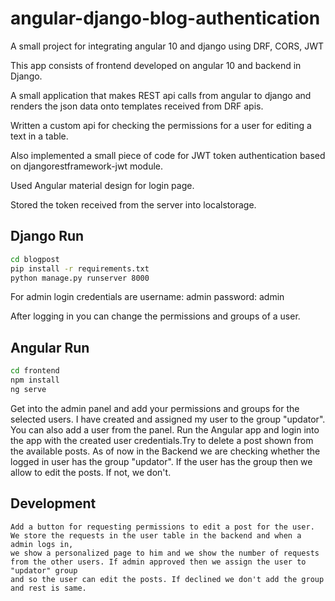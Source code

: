 # angular-django-blog-authentication
A small project for integrating angular 10 and django using DRF, CORS, JWT

This app consists of frontend developed on angular 10 and backend in Django.

A small application that makes REST api calls from angular to django and renders the json data onto templates received from DRF apis.

Written a custom api for checking the permissions for a user for editing a text in a table.

Also implemented a small piece of code for JWT token authentication based on djangorestframework-jwt module.

Used Angular material design for login page.

Stored the token received from the server into localstorage.


## Django Run
```cmd
cd blogpost
pip install -r requirements.txt
python manage.py runserver 8000
```
For admin login credentials are
username: admin
password: admin

After logging in you can change the permissions and groups of a user.

## Angular Run
```cmd
cd frontend
npm install
ng serve
```

Get into the admin panel and add your permissions and groups for the selected users. I have created and assigned my user to the group "updator". 
You can also add a user from the panel. Run the Angular app and login into the app with the created user credentials.Try to delete a post shown from the available posts. 
As of now in the Backend we are checking whether the logged in user has the group "updator". If the user has the group then we allow to edit the posts. 
If not, we don't. 

## Development
```
Add a button for requesting permissions to edit a post for the user. We store the requests in the user table in the backend and when a admin logs in, 
we show a personalized page to him and we show the number of requests from the other users. If admin approved then we assign the user to "updator" group 
and so the user can edit the posts. If declined we don't add the group and rest is same.
```
